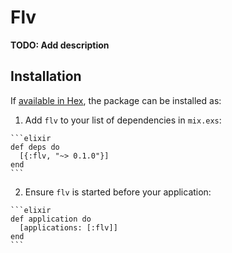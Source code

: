 # Flv

**TODO: Add description**

## Installation

If [available in Hex](https://hex.pm/docs/publish), the package can be installed as:

  1. Add `flv` to your list of dependencies in `mix.exs`:

    ```elixir
    def deps do
      [{:flv, "~> 0.1.0"}]
    end
    ```

  2. Ensure `flv` is started before your application:

    ```elixir
    def application do
      [applications: [:flv]]
    end
    ```

